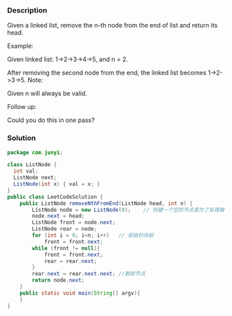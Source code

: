 ###  Description
Given a linked list, remove the n-th node from the end of list and return its head.

Example:

Given linked list: 1->2->3->4->5, and n = 2.

After removing the second node from the end, the linked list becomes 1->2->3->5.
Note:

Given n will always be valid.

Follow up:

Could you do this in one pass?

### Solution
```java
package com.junyi;

class ListNode {
  int val;
  ListNode next;
  ListNode(int x) { val = x; }
}
public class LeetCodeSolution {
    public ListNode removeNthFromEnd(ListNode head, int n) {
        ListNode node = new ListNode(0);    // 创建一个空的节点是为了处理被移除的是头以及更简洁的代码
        node.next = head;
        ListNode front = node.next;
        ListNode rear = node;
        for (int i = 0; i<n; i++)   // 前指针向前
            front = front.next;
        while (front != null){
            front = front.next;
            rear = rear.next;
        }
        rear.next = rear.next.next; //删除节点
        return node.next;
    }
    public static void main(String[] argv){
    }
}

```
